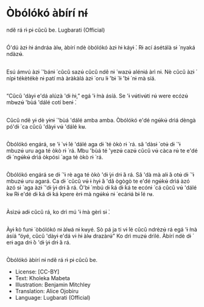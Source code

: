 # Òbólókó àbírí nɨ́
ndě rá rɨ̀ pɨ
cǔcǔ be.
Lugbarati (Official)

##
Ó'dú àzɨ ́nɨ ándráa àlʉ, àbírí ndè
òbólókó àzɨ ́nɨ káyɨ ̀. Rɨ ací ásétálà
sɨ ̀ nyaká ndàzʉ́.


##
Esú ámvú àzɨ ́ 'bánɨ ́ cǔcǔ sazʉ́
cǔcǔ ndê nɨ ́ wazʉ́ alénɨá àrì nɨ.
Nè cǔcǔ àzɨ ́ nípɨ tékètékè nɨ patí
mà àràkàlá àzɨ ́ oru lɨ ́'bɨ ́ lɨ ́'bɨ ́ nɨ
mà síá.


##
“Cǔcǔ 'dàyɨ e'dá alúzà 'dɨ ́nɨ,”
egá 'ɨ ́mà ásíá.
Se 'ɨ vʉ́tivʉ́ti rʉ́ were ecózʉ́
mbʉzʉ́ 'bùá 'dálé cotí benɨ ̀.


##
Cǔcǔ ndê yɨ dè yɨnɨ ́ 'bùá 'dálé
amba amba.
Òbólókó e'dé ngʉ́kʉ́ drìá dèngà
pó'dɨ ́ ca cǔcǔ 'dàyɨ vʉ́ 'dálé kʉ.


##
Òbólókó engárá, se 'ɨ ́ vɨ ́lé 'dálé
aga dɨ ́ té òkò rɨ ̀ rá.
sâ 'dàsɨ ̀ otʉ́ dɨ ́ 'ɨ mbuzʉ́ uru aga
té òkò rɨ ̀ rá.
Mbu 'bùá té 'yezʉ́ cazʉ́ cǔcǔ vʉ́
càca rʉ́ te e'dé dɨ ́ ngʉ́kʉ́ drìá
òkpósi ̀ aga té òkò rɨ ̀ rá.


##
Òbólókó engárá se dɨ ́ 'ɨ rè aga
té òkò 'dɨ ̀yɨ drɨ ́á rá.
Sâ 'dà mà alɨ ́á otʉ́ dɨ ́ 'ɨ mbuzʉ́
uru agará.
Ca dɨ ́ cǔcǔ vʉ́ ɨ ̀nyɨ ́á 'dǎ ògògò te
e'dé ngʉ́kʉ́ drìá àzó àzó sɨ ̀ aga
àzɨ ́ 'dɨ ̀yɨ drɨ ́á rá.
Ò'bɨ ̀ mbú dɨ ́ká dɨ ́ká te ecónɨ ́ cá
cǔcǔ vʉ́ 'dálé kʉ
Rɨ e'dé dɨ ́ká dɨ ́ká kpere èrɨ mà
ngʉ́kʉ́ nɨ ́ ecárɨá bɨ ́lé rʉ.


##
Àsìzʉ́ adɨ cǔcǔ rá, ko drì mú
'ɨ ́mà gèrì sɨ ̀.


##
Àyɨ ̀kò funɨ ́ òbólókó nɨ àlʉá nɨ
kʉyé.
Sò pá ja ti vɨ ́lé cǔcǔ ndrèzʉ́ rá
egá 'ɨ ́mà ásíá “óyé, cǔcǔ 'dàyɨ
e'dá vɨ ́nɨ àlʉ drazàrʉ́”
Ko drì muzʉ́ drìlé. Àbírí ndè dɨ ́
erɨ aga drɨ ̀ò 'dɨ ̀yɨ drɨ ́á rá.


##
Òbólókó àbírí nɨ́ ndě rá rɨ̀ pɨ cǔcǔ
be.
* License: [CC-BY]
* Text: Kholeka Mabeta
* Illustration: Benjamin Mitchley
* Translation: Alice Ojobiru
* Language: Lugbarati (Official)
